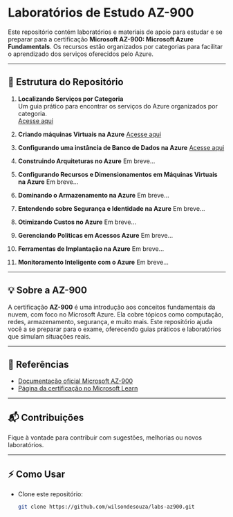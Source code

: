 # Laboratórios de Estudo AZ-900

Este repositório contém laboratórios e materiais de apoio para estudar e se preparar para a certificação **Microsoft AZ-900: Microsoft Azure Fundamentals**. Os recursos estão organizados por categorias para facilitar o aprendizado dos serviços oferecidos pelo Azure.

---

## 📁 Estrutura do Repositório

1. **Localizando Serviços por Categoria**  
   Um guia prático para encontrar os serviços do Azure organizados por categoria.  
   [Acesse aqui](./Localizando_Servicos_por_Categoria)

2. **Criando máquinas Virtuais na Azure**
   [Acesse aqui](./Criando-Maquinas-Virtuais)

3. **Configurando uma instância de Banco de Dados na Azure**
   [Acesse aqui](./Configurando-Banco-Dados-Azure)

4. **Construindo Arquiteturas no Azure**
   Em breve...

5. **Configurando Recursos e Dimensionamentos em Máquinas Virtuais na Azure**
   Em breve...

6. **Dominando o Armazenamento na Azure**
   Em breve...

7. **Entendendo sobre Segurança e Identidade na Azure**
   Em breve...

8. **Otimizando Custos no Azure**
   Em breve...

9. **Gerenciando Politicas em Acessos Azure**
   Em breve...

10. **Ferramentas de Implantação na Azure**
   Em breve...

11. **Monitoramento Inteligente com o Azure**
   Em breve...

---

## 💡 Sobre a AZ-900

A certificação **AZ-900** é uma introdução aos conceitos fundamentais da nuvem, com foco no Microsoft Azure. Ela cobre tópicos como computação, redes, armazenamento, segurança, e muito mais. Este repositório ajuda você a se preparar para o exame, oferecendo guias práticos e laboratórios que simulam situações reais.

---

## 🔗 Referências

- [Documentação oficial Microsoft AZ-900](https://learn.microsoft.com/en-us/certifications/exams/az-900/)
- [Página da certificação no Microsoft Learn](https://learn.microsoft.com/en-us/certifications/azure-fundamentals/)

---

## 📬 Contribuições

Fique à vontade para contribuir com sugestões, melhorias ou novos laboratórios.

---

## ⚡ Como Usar

- Clone este repositório:
  ```bash
  git clone https://github.com/wilsondesouza/labs-az900.git
